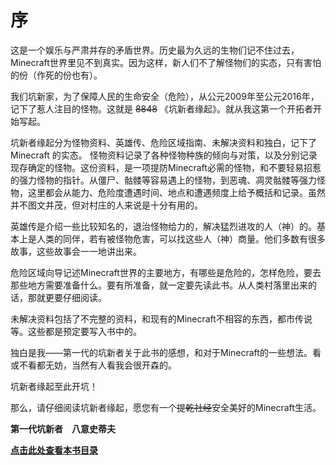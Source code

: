 # 序 #

这是一个娱乐与严肃并存的矛盾世界。历史最为久远的生物们记不住过去，Minecraft世界里见不到真实。因为这样，新人们不了解怪物们的实态，只有害怕的份（作死的份也有）。

我们坑新家，为了保障人民的生命安全（危险），从公元2009年至公元2016年，记下了惹人注目的怪物。这就是 ~~8848~~ 《坑新者缘起》。就从我这第一个开拓者开始写起。

坑新者缘起分为怪物资料、英雄传、危险区域指南、未解决资料和独白，记下了 Minecraft 的实态。
怪物资料记录了各种怪物种族的倾向与对策，以及分别记录现存确定的怪物。这份资料，是一项提防Minecraft必需的怪物，和不要轻易招惹的强力怪物的指针。从僵尸、骷髅等容易遇上的怪物，到恶魂、凋灵骷髅等强力怪物，这里都会从能力、危险度遭遇时间、地点和遭遇频度上给予概括和记录。虽然并不图文并茂，但对村庄的人来说是十分有用的。

英雄传是介绍一些比较知名的，退治怪物给力的，解决猛烈进攻的人（神）的。基本上是人类的同伴，若有被怪物危害，可以找这些人（神）商量。他们多数有很多故事，这些故事会一一地讲出来。

危险区域向导记述Minecraft世界的主要地方，有哪些是危险的，怎样危险，要去那些地方需要准备什么。要有所准备，就一定要先读此书。从人类村落里出来的话，那就更要仔细阅读。

未解决资料包括了不完整的资料，和现有的Minecraft不相容的东西，都市传说等。这些都是预定要写入书中的。

独白是我——第一代的坑新者关于此书的感想，和对于Minecraft的一些想法。看或不看都无妨，当然有人看我会很开森的。

坑新者缘起至此开坑！

那么，请仔细阅读坑新者缘起，愿您有一个~~提乾社经~~安全美好的Minecraft生活。

**第一代坑新者　八意史蒂夫**

**[点击此处查看本书目录](https://github.com/Hawkins-Sherpherd/Minecraft-Gumon-Shiki/blob/master/目录.md)**
